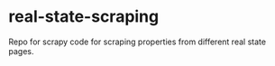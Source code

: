# real-state-scraping
Repo for scrapy code for scraping properties from different real state pages.
